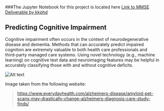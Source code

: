 ###The Jupyter Notebook for this project is located here [Link to MMSE Deliverable by kkphd](https://github.com/kkphd/MMSE/blob/master/Predicting-Cognitive-Impairment-KK-2020.ipynb)


## Predicting Cognitive Impairment

Cognitive impairment often occurs in the context of neurodegenerative disease and dementia. 
Methods that can accurately predict impaired cognition are extremely valuable to both
health care professionals and third-party managed care systems. Using novel
technology (e.g., machine learning) on cognitive test data and neuroimaging features 
may be helpful in accurately classifying those with and without cognitive deficits.


 ![Alt text](https://images.everydayhealth.com/images/senior-health/alzheimers-disease/amyloid-pet-imaging-for-alzheimers-diagnosis-722x406.jpg?w=1110)


Image taken from the following website:
> https://www.everydayhealth.com/alzheimers-disease/amyloid-pet-scans-may-drastically-change-alzheimers-diagnosis-care-study-finds/